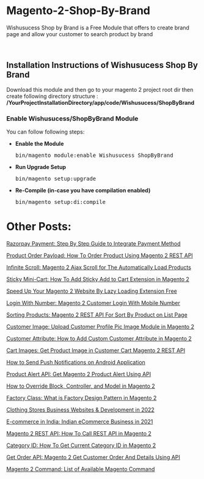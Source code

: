 # Magento-2-Shop-By-Brand
Wishusucess Shop by Brand is a Free Module that offers to create brand page and allow your customer to search product by brand

<br/>
<h2> Installation Instructions of Wishusucess Shop By Brand</h2>
Download this module and then go to your magento 2 project root dir then create following directory structure :<br/>
<strong>/YourProjectInstallationDirectory/app/code/Wishusucess/ShopByBrand</strong>

<h3> Enable Wishusucess/ShopByBrand Module</h3>
You can follow following steps:

<ul>
<li>
<strong>Enable the Module</strong>
<pre>bin/magento module:enable Wishusucess_ShopByBrand</pre></li>
<li>
<strong>Run Upgrade Setup</strong>
<pre>bin/magento setup:upgrade</pre></li>
<li>
<strong>Re-Compile (in-case you have compilation enabled)</strong>
	<pre>bin/magento setup:di:compile</pre>
</li>
</ul>



# Other Posts:

[Razorpay Payment: Step By Step Guide to Integrate Payment Method](http://www.wishusucess.com/step-by-step-guide-to-integrate-razorpay-payment-method/)

[Product Order Payload: How To Order Product Using Magento 2 REST API](http://www.wishusucess.com/magento-2-rest-api-for-product-order/)

[Infinite Scroll: Magento 2 Ajax Scroll for The Automatically Load Products](http://www.wishusucess.com/magento-2-infinite-scroll-for-the-automatically-load-products/)

[Sticky Mini-Cart: How To Add Sticky Add to Cart Extension in Magento 2](http://www.wishusucess.com/add-sticky-mini-cart-extension-in-magento-2/)

[Speed Up Your Magento 2 Website By Lazy Loading Extension Free](http://www.wishusucess.com/speed-up-your-magento-2-website-by-lazy-loading/)

[Login With Number: Magento 2 Customer Login With Mobile Number](http://www.wishusucess.com/magento-2-customer-login-with-number/)

[Sorting Products: Magento 2 REST API For Sort By Product on List Page](http://www.wishusucess.com/how-to-sorting-products-using-magento2-rest-api/)

[Customer Image: Upload Customer Profile Pic Image Module in Magento 2](http://www.wishusucess.com/upload-customer-image-for-profile-pic-in-magento-2/)

[Customer Attribute: How to Add Custom Customer Attribute in Magento 2](http://www.wishusucess.com/how-to-create-custom-customer-attribute-in-magento-2/)

[Cart Images: Get Product Image in Customer Cart Magento 2 REST API](http://www.wishusucess.com/get-magento-2-customer-cart-images/)

[How to Send Push Notifications on Android Application](http://www.wishusucess.com/how-to-send-push-notifications-on-android-application/)

[Product Alert API: Get Magento 2 Product Alert Using API](http://www.wishusucess.com/magento-2-product-alert-api/)

[How to Override Block, Controller, and Model in Magento 2](http://www.wishusucess.com/how-to-override-block/)

[Factory Class: What is Factory Design Pattern in Magento 2](http://www.wishusucess.com/what-is-factory-class-in-magento-2/)

[Clothing Stores Business Websites & Development in 2022](http://www.wishusucess.com/clothing-stores-business-websites/)

[E-commerce in India: Indian eCommerce Business in 2021](http://www.wishusucess.com/e-commerce-in-india/)

[Magento 2 REST API: How To Call REST API in Magento 2](http://www.wishusucess.com/how-to-call-magento-2-rest-api/)

[Category ID: How To Get Current Category ID in Magento 2](http://www.wishusucess.com/how-to-get-current-category-id-in-magento-2/)

[Get Order API: Magento 2 Get Customer Order And Details Using API](http://www.wishusucess.com/magento-2-get-customer-orders-api/)

[Magento 2 Command: List of Available Magento Command](http://www.wishusucess.com/list-of-magento-2-command/)

